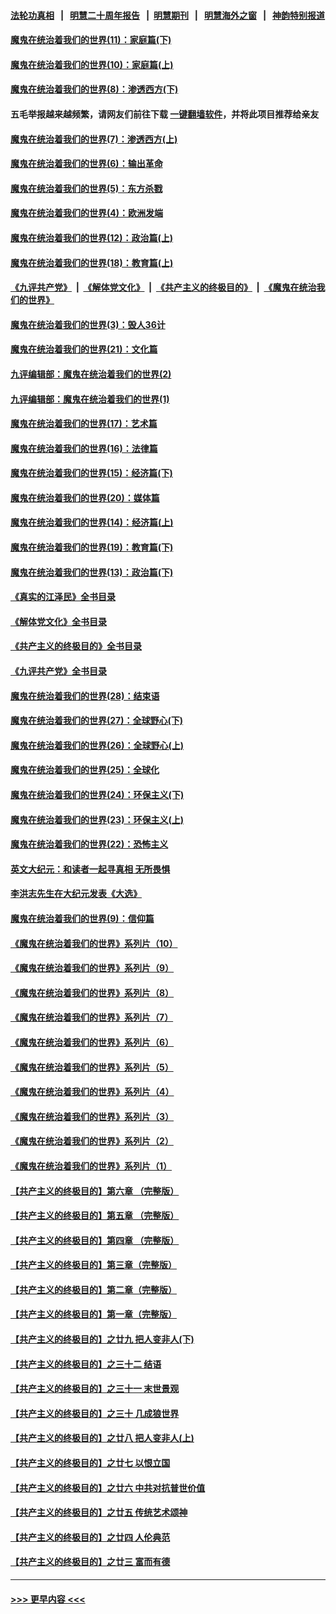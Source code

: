 #### [法轮功真相](https://github.com/gfw-breaker/truth/blob/master/README.md?t=0) &nbsp;&nbsp;|&nbsp;&nbsp; [明慧二十周年报告](https://github.com/gfw-breaker/mh-reports/blob/master/README.md?t=0) &nbsp;&nbsp;|&nbsp;&nbsp;[明慧期刊](https://github.com/gfw-breaker/mh-qikan) &nbsp;&nbsp;|&nbsp;&nbsp; [明慧海外之窗](https://github.com/gfw-breaker/mh-news/blob/master/README.md?t=0) &nbsp;&nbsp;|&nbsp;&nbsp; [神韵特别报道](https://github.com/gfw-breaker/mh-news/blob/master/shenyun.md?t=0)
#### [魔鬼在统治着我们的世界(11)：家庭篇(下)](../pages/nsc422/n10440961.md?t=12151350) 
#### [魔鬼在统治着我们的世界(10)：家庭篇(上)](../pages/nsc422/n10435448.md?t=12151350) 
#### [魔鬼在统治着我们的世界(8)：渗透西方(下)](../pages/nsc422/n10429603.md?t=12151350) 
#### 五毛举报越来越频繁，请网友们前往下载 [一键翻墙软件](https://github.com/gfw-breaker/ssr-accounts)，并将此项目推荐给亲友
#### [魔鬼在统治着我们的世界(7)：渗透西方(上)](../pages/nsc422/n10426013.md?t=12151350) 
#### [魔鬼在统治着我们的世界(6)：输出革命](../pages/nsc422/n10421536.md?t=12151350) 
#### [魔鬼在统治着我们的世界(5)：东方杀戮](../pages/nsc422/n10417707.md?t=12151350) 
#### [魔鬼在统治着我们的世界(4)：欧洲发端](../pages/nsc422/n10414890.md?t=12151350) 
#### [魔鬼在统治着我们的世界(12)：政治篇(上)](../pages/nsc422/n10444576.md?t=12151350) 
#### [魔鬼在统治着我们的世界(18)：教育篇(上)](../pages/nsc422/n10526970.md?t=12151350) 
#### [《九评共产党》](https://github.com/begood0513/9ping.md/blob/master/README.md) &nbsp;|&nbsp; [《解体党文化》](../../../../jtdwh.md/blob/master/README.md)  &nbsp;|&nbsp; [《共产主义的终极目的》](../../../../gczydzjmd.md/blob/master/README.md) &nbsp;|&nbsp; [《魔鬼在统治我们的世界》](../../../../mgztzwmdsj.md/blob/master/README.md) 
#### [魔鬼在统治着我们的世界(3)：毁人36计](../pages/nsc422/n10411583.md?t=12151350) 
#### [魔鬼在统治着我们的世界(21)：文化篇](../pages/nsc422/n10597706.md?t=12151350) 
#### [九评编辑部：魔鬼在统治着我们的世界(2)](../pages/nsc422/n10410036.md?t=12151350) 
#### [九评编辑部：魔鬼在统治着我们的世界(1)](../pages/nsc422/n10406825.md?t=12151350) 
#### [魔鬼在统治着我们的世界(17)：艺术篇](../pages/nsc422/n10499093.md?t=12151350) 
#### [魔鬼在统治着我们的世界(16)：法律篇](../pages/nsc422/n10485969.md?t=12151350) 
#### [魔鬼在统治着我们的世界(15)：经济篇(下)](../pages/nsc422/n10469975.md?t=12151350) 
#### [魔鬼在统治着我们的世界(20)：媒体篇](../pages/nsc422/n10586579.md?t=12151350) 
#### [魔鬼在统治着我们的世界(14)：经济篇(上)](../pages/nsc422/n10457370.md?t=12151350) 
#### [魔鬼在统治着我们的世界(19)：教育篇(下)](../pages/nsc422/n10564808.md?t=12151350) 
#### [魔鬼在统治着我们的世界(13)：政治篇(下)](../pages/nsc422/n10448270.md?t=12151350) 
#### [《真实的江泽民》全书目录](../pages/nsc422/n13721399.md?t=12151350) 
#### [《解体党文化》全书目录](../pages/nsc422/n13721157.md?t=12151350) 
#### [《共产主义的终极目的》全书目录](../pages/nsc422/n13721048.md?t=12151350) 
#### [《九评共产党》全书目录](../pages/nsc422/n13708085.md?t=12151350) 
#### [魔鬼在统治着我们的世界(28)：结束语](../pages/nsc422/n10936246.md?t=12151350) 
#### [魔鬼在统治着我们的世界(27)：全球野心(下)](../pages/nsc422/n10928319.md?t=12151350) 
#### [魔鬼在统治着我们的世界(26)：全球野心(上)](../pages/nsc422/n10900318.md?t=12151350) 
#### [魔鬼在统治着我们的世界(25)：全球化](../pages/nsc422/n10788205.md?t=12151350) 
#### [魔鬼在统治着我们的世界(24)：环保主义(下)](../pages/nsc422/n10695307.md?t=12151350) 
#### [魔鬼在统治着我们的世界(23)：环保主义(上)](../pages/nsc422/n10688613.md?t=12151350) 
#### [魔鬼在统治着我们的世界(22)：恐怖主义](../pages/nsc422/n10614727.md?t=12151350) 
#### [英文大纪元：和读者一起寻真相 无所畏惧](../pages/nsc422/n12542027.md?t=12151350) 
#### [李洪志先生在大纪元发表《大选》](../pages/nsc422/n12534746.md?t=12151350) 
#### [魔鬼在统治着我们的世界(9)：信仰篇](../pages/nsc422/n10432159.md?t=12151350) 
#### [《魔鬼在统治着我们的世界》系列片（10）](../pages/nsc422/n12292670.md?t=12151350) 
#### [《魔鬼在统治着我们的世界》系列片（9）](../pages/nsc422/n12290859.md?t=12151350) 
#### [《魔鬼在统治着我们的世界》系列片（8）](../pages/nsc422/n12287445.md?t=12151350) 
#### [《魔鬼在统治着我们的世界》系列片（7）](../pages/nsc422/n12283425.md?t=12151350) 
#### [《魔鬼在统治着我们的世界》系列片（6）](../pages/nsc422/n12282314.md?t=12151350) 
#### [《魔鬼在统治着我们的世界》系列片（5）](../pages/nsc422/n12281419.md?t=12151350) 
#### [《魔鬼在统治着我们的世界》系列片（4）](../pages/nsc422/n12274024.md?t=12151350) 
#### [《魔鬼在统治着我们的世界》系列片（3）](../pages/nsc422/n12271322.md?t=12151350) 
#### [《魔鬼在统治着我们的世界》系列片（2）](../pages/nsc422/n12269049.md?t=12151350) 
#### [《魔鬼在统治着我们的世界》系列片（1）](../pages/nsc422/n12267575.md?t=12151350) 
#### [【共产主义的终极目的】第六章 （完整版）](../pages/nsc422/n11428913.md?t=12151350) 
#### [【共产主义的终极目的】第五章 （完整版）](../pages/nsc422/n11428912.md?t=12151350) 
#### [【共产主义的终极目的】第四章 （完整版）](../pages/nsc422/n11428907.md?t=12151350) 
#### [【共产主义的终极目的】第三章（完整版）](../pages/nsc422/n11428848.md?t=12151350) 
#### [【共产主义的终极目的】第二章（完整版）](../pages/nsc422/n11428831.md?t=12151350) 
#### [【共产主义的终极目的】第一章（完整版）](../pages/nsc422/n11417651.md?t=12151350) 
#### [【共产主义的终极目的】之廿九 把人变非人(下)](../pages/nsc422/n11344140.md?t=12151350) 
#### [【共产主义的终极目的】之三十二 结语](../pages/nsc422/n11360535.md?t=12151350) 
#### [【共产主义的终极目的】之三十一 末世景观](../pages/nsc422/n11351129.md?t=12151350) 
#### [【共产主义的终极目的】之三十 几成狼世界](../pages/nsc422/n11348280.md?t=12151350) 
#### [【共产主义的终极目的】之廿八 把人变非人(上)](../pages/nsc422/n11340492.md?t=12151350) 
#### [【共产主义的终极目的】之廿七 以恨立国](../pages/nsc422/n11336944.md?t=12151350) 
#### [【共产主义的终极目的】之廿六 中共对抗普世价值](../pages/nsc422/n11324785.md?t=12151350) 
#### [【共产主义的终极目的】之廿五 传统艺术颂神](../pages/nsc422/n11296396.md?t=12151350) 
#### [【共产主义的终极目的】之廿四 人伦典范](../pages/nsc422/n11296397.md?t=12151350) 
#### [【共产主义的终极目的】之廿三 富而有德](../pages/nsc422/n11283598.md?t=12151350) 

----
#### [ >>> 更早内容 <<< ](../indexes/nsc422-earlier.md)
